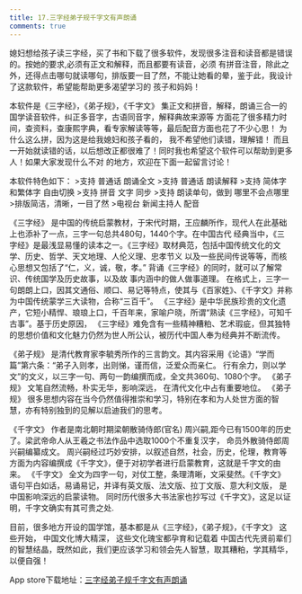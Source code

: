 ```yaml
---
title: 17.三字经弟子规千字文有声朗诵
comments: true
---
```



媳妇想给孩子读三字经，买了书和下载了很多软件，发现很多注音和读音都是错误的。按她的要求,必须有正文和解释，而且都要有读音，必须
有拼音注音，除此之外，还得点击哪句就读哪句，排版要一目了然，不能让她看的晕，鉴于此，我设计了这款软件，希望能帮助更多渴望学习的
孩子和妈妈！

本软件是《三字经》，《弟子规》，《千字文》 集正文和拼音，解释，朗诵三合一的国学读音软件，纠正多音字，古语同音字，解释典故来源等
方面花了很多精力时间，查资料，查康熙字典，看专家解读等等，最后配音方面也花了不少心思！ 为什么这么拼，因为这是给我媳妇和孩子看的，
我不希望他们读错，理解错！ 而且一开始就读错的话，以后想改正都很难了！同时我也希望这个软件可以帮助到更多人！如果大家发现什么不对
的地方，欢迎在下面一起留言讨论！

本软件特色如下：
      >支持 普通话 朗诵全文
      >支持 普通话 朗读解释
      >支持 简体字和繁体字 自由切换
      >支持 拼音 文字 同步
      >支持 朗读单句，做到 哪里不会点哪里
      >排版简洁，清晰，一目了然
      >电视台 新闻主持人 配音

《三字经》 是中国的传统启蒙教材，于宋代时期，王应麟所作，现代人在此基础上也添补了一点，三字一句总共480句，1440个字。在中国古代
经典当中，《三字经》是最浅显易懂的读本之一。《三字经》取材典范，包括中国传统文化的文学、历史、哲学、天文地理、人伦义理、忠孝节义
以及一些民间传说等等，而核心思想又包括了“仁，义，诚，敬，孝。” 背诵《三字经》的同时，就可以了解常识、传统国学及历史故事，以及故
事内涵中的做人做事道理。
在格式上，三字一句朗朗上口，因其文通俗、顺口、易记等特点，使其与《百家姓》、《千字文》并称为中国传统蒙学三大读物，合称“三百千”。 
《三字经》是中华民族珍贵的文化遗产，它短小精悍、琅琅上口，千百年来，家喻户晓，所谓“熟读《三字经》，可知千古事”。基于历史原因，
《三字经》难免含有一些精神糟粕、艺术瑕疵，但其独特的思想价值和文化魅力仍然为世人所公认，被历代中国人奉为经典并不断流传。


《弟子规》 是清代教育家李毓秀所作的三言韵文。其内容采用《论语》“学而篇”第六条：“弟子入则孝，出则悌，谨而信，泛爱众而亲仁。
行有余力，则以学文”的文义，以三字一句、两句一韵编撰而成，全文共360句、1080个字。  《弟子规》 文笔自然流畅，朴实无华，影响深远，
在清代文化中占有重要地位。
《弟子规》 很多思想内容在当今仍然值得推崇和学习，特别在孝和为人处世方面的智慧，亦有特别独到的见解以启迪我们的思考。


《千字文》 作者是南北朝时期梁朝散骑侍郎(官名) 周兴嗣,距今已有1500年的历史了。梁武帝命人从王羲之书法作品中选取1000个不重复汉字，
命员外散骑侍郎周兴嗣编纂成文。
周兴嗣经过巧妙安排，以叙述自然，社会，历史，伦理，教育等方面为内容编撰成《千字文》，便于对初学者进行启蒙教育，这就是千字文的由来。
《千字文》 全文为四字一句，对仗工整，条理清晰，文采斐然。《千字文》语句平白如话，易诵易记，并译有英文版、法文版、拉丁文版、意大利文版，
是中国影响深远的启蒙读物。
同时历代很多大书法家也抄写过《千字文》，这足以证明，千字文确实有其可贵之处.

目前，很多地方开设的国学馆，基本都是从《三字经》，《弟子规》，《千字文》 这些开始， 中国文化博大精深， 这些文化瑰宝都孕育和记载着
中国古代先贤前辈们的智慧结晶，既然如此，我们更应该学习和领会先人智慧，取其糟粕，学其精华，以便自强！

App store下载地址：[三字经弟子规千字文有声朗诵](https://itunes.apple.com/cn/app//id1449716674)
